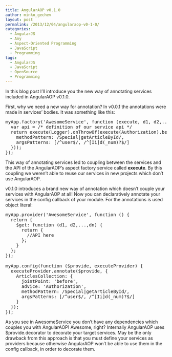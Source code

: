 ```yaml
---
title: AngularAOP v0.1.0
author: minko_gechev
layout: post
permalink: /2013/12/04/angularaop-v0-1-0/
categories:
  - AngularJS
  - Any
  - Aspect-Oriented Programming
  - JavaScript
  - Programming
tags:
  - AngularJS
  - JavaScript
  - OpenSource
  - Programming
---
```


In this blog post I&#8217;ll introduce you the new way of annotating services included in AngularAOP v0.1.0. 

First, why we need a new way for annotation? In v0.0.1 the annotations were made in services&#8217; bodies. It was something like this:

<pre lang="javascript">myApp.factory('AwesomeService', function (execute, d1, d2,...,dn) {
  var api = /* definition of our service api */
  return execute(Logger).onThrowOf(execute(Authorization).before(api, {
    methodPattern: /Special|getArticleById/,
    argsPatterns: [/^user$/, /^[Ii]d(_num)?$/]
  }));
});
</pre>

This way of annotating services led to coupling between the services and the API of the AngularAOP&#8217;s aspect factory service called **execute**. By this coupling we weren&#8217;t able to reuse our services in new projects which don&#8217;t use AngularAOP.

v0.1.0 introduces a brand new way of annotation which doesn&#8217;t couple your services with AngularAOP at all! Now you can declaratively annotate your services in the config callback of your module. For the annotations is used object literal:

<pre lang="javascript">myApp.provider('AwesomeService', function () {
  return {
    $get: function (d1, d2,...,dn) {
      return {
        //API here
      };
    }
  };
});

myApp.config(function ($provide, executeProvider) {
  executeProvider.annotate($provide, {
    ArticlesCollection: {
      jointPoint: 'before',
      advice: 'Authorization',
      methodPattern: /Special|getArticleById/,
      argsPatterns: [/^user$/, /^[Ii]d(_num)?$/]
    }
  });
});
</pre>

As you see in AwesomeService you don&#8217;t have any dependencies which couples you with AngularAOP! Awesome, right? Internally AngularAOP uses $provide.decorator to decorate your target services. May be the only drawback from this approach is that you must define your services as providers because otherwise AngularAOP won&#8217;t be able to use them in the config callback, in order to decorate them.